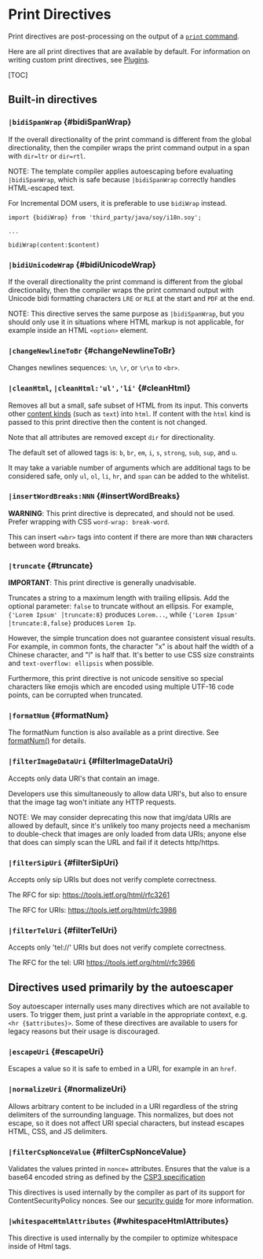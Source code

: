 # Print Directives

Print directives are post-processing on the output of a
[`print` command](print.md).

Here are all print directives that are available by default. For information on
writing custom print directives, see [Plugins](../dev/plugins.md).

[TOC]

## Built-in directives

### `|bidiSpanWrap` {#bidiSpanWrap}

If the overall directionality of the print command is different from the global
directionality, then the compiler wraps the print command output in a span with
`dir=ltr` or `dir=rtl`.

NOTE: The template compiler applies autoescaping before evaluating
`|bidiSpanWrap`, which is safe because `|bidiSpanWrap` correctly handles
HTML-escaped text.

For Incremental DOM users, it is preferable to use `bidiWrap` instead.

```soy
import {bidiWrap} from 'third_party/java/soy/i18n.soy';

...

bidiWrap(content:$content)
```

### `|bidiUnicodeWrap` {#bidiUnicodeWrap}

If the overall directionality the print command is different from the global
directionality, then the compiler wraps the print command output with Unicode
bidi formatting characters `LRE` or `RLE` at the start and `PDF` at the end.

NOTE: This directive serves the same purpose as `|bidiSpanWrap`, but you should
only use it in situations where HTML markup is not applicable, for example
inside an HTML `<option>` element.

### `|changeNewlineToBr` {#changeNewlineToBr}

Changes newlines sequences: `\n`, `\r`, or `\r\n` to `<br>`.

### `|cleanHtml`, `|cleanHtml:'ul','li'` {#cleanHtml}

Removes all but a small, safe subset of HTML from its input. This converts other
[content kinds](../dev/security.md#content_kinds) (such as `text`) into `html`.
If content with the `html` kind is passed to this print directive then the
content is not changed.

Note that all attributes are removed except `dir` for directionality.

The default set of allowed tags is: `b`, `br`, `em`, `i`, `s`, `strong`, `sub`,
`sup`, and `u`.

It may take a variable number of arguments which are additional tags to be
considered safe, only `ul`, `ol`, `li`, `hr`, and `span` can be added to the
whitelist.

### `|insertWordBreaks:NNN` {#insertWordBreaks}

**WARNING**: This print directive is deprecated, and should not be used. Prefer
wrapping with CSS `word-wrap: break-word`.

This can insert `<wbr>` tags into content if there are more than `NNN`
characters between word breaks.

### `|truncate` {#truncate}

**IMPORTANT**: This print directive is generally unadvisable.

Truncates a string to a maximum length with trailing ellipsis. Add the optional
parameter: `false` to truncate without an ellipsis. For example, `{'Lorem Ipsum'
│truncate:8}` produces `Lorem...`, while `{'Lorem Ipsum' │truncate:8,false}`
produces `Lorem Ip`.

However, the simple truncation does not guarantee consistent visual results. For
example, in common fonts, the character "x" is about half the width of a Chinese
character, and "l" is half that. It's better to use CSS size constraints and
`text-overflow: ellipsis` when possible.

Furthermore, this print directive is not unicode sensitive so special characters
like emojis which are encoded using multiple UTF-16 code points, can be
corrupted when truncated.

### `|formatNum` {#formatNum}

The formatNum function is also available as a print directive. See
[formatNum()](functions.md#formatNum) for details.

### `|filterImageDataUri` {#filterImageDataUri}

Accepts only data URI's that contain an image.

Developers use this simultaneously to allow data URI's, but also to ensure that
the image tag won't initiate any HTTP requests.

NOTE: We may consider deprecating this now that img/data URIs are allowed by
default, since it's unlikely too many projects need a mechanism to double-check
that images are only loaded from data URIs; anyone else that does can simply
scan the URL and fail if it detects http/https.

### `|filterSipUri` {#filterSipUri}

Accepts only sip URIs but does not verify complete correctness.

The RFC for sip: https://tools.ietf.org/html/rfc3261

The RFC for URIs: https://tools.ietf.org/html/rfc3986

### `|filterTelUri` {#filterTelUri}

Accepts only 'tel://' URIs but does not verify complete correctness.

The RFC for the tel: URI https://tools.ietf.org/html/rfc3966

## Directives used primarily by the autoescaper

Soy autoescaper internally uses many directives which are not available to
users. To trigger them, just print a variable in the appropriate context, e.g.
`<hr {$attributes}>`. Some of these directives are available to users for legacy
reasons but their usage is discouraged.

### `|escapeUri` {#escapeUri}

Escapes a value so it is safe to embed in a URI, for example in an `href`.

### `|normalizeUri` {#normalizeUri}

Allows arbitrary content to be included in a URI regardless of the string
delimiters of the surrounding language. This normalizes, but does not escape, so
it does not affect URI special characters, but instead escapes HTML, CSS, and JS
delimiters.

### `|filterCspNonceValue` {#filterCspNonceValue}

Validates the values printed in `nonce=` attributes. Ensures that the value is a
base64 encoded string as defined by the
[CSP3 specification](https://www.w3.org/TR/CSP3/#grammardef-base64-value)

This directives is used internally by the compiler as part of its support for
ContentSecurityPolicy nonces. See our
[security guide](/third_party/java_src/soy/g3doc/dev/security.md#content_security_policy)
for more information.

### `|whitespaceHtmlAttributes` {#whitespaceHtmlAttributes}

This directive is used internally by the compiler to optimize whitespace inside
of Html tags.
